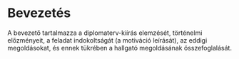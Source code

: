 Bevezetés
=========

A bevezető tartalmazza a diplomaterv-kiírás elemzését, történelmi előzményeit, a feladat indokoltságát (a motiváció leírását), az eddigi megoldásokat, és ennek tükrében a hallgató megoldásának összefoglalását.
